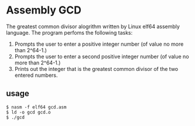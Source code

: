 # Assembly GCD
The greatest common divisor alogrithm written by Linux elf64 assembly language.
The program perfoms the following tasks:
1. Prompts the user to enter a positive integer number (of value no more than 2^64-1.) 
2. Prompts the user to enter a second positive integer number (of value no more than 2^64-1.) 
3. Prints out the integer that is the greatest common divisor of the two entered numbers.  

## usage
```
$ nasm -f elf64 gcd.asm
$ ld -o gcd gcd.o
$ ./gcd
